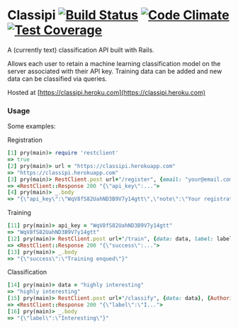 # Classipi [![Build Status](https://travis-ci.org/Coolnesss/classipi.svg?branch=master)](https://travis-ci.org/Coolnesss/classipi) [![Code Climate](https://codeclimate.com/github/Coolnesss/classipi/badges/gpa.svg)](https://codeclimate.com/github/Coolnesss/classipi) [![Test Coverage](https://codeclimate.com/github/Coolnesss/classipi/badges/coverage.svg)](https://codeclimate.com/github/Coolnesss/classipi/coverage)

A (currently text) classification API built with Rails.

Allows each user to retain a machine learning classification model on the server associated with their API key. Training data can be added and new data can be classified via queries.

Hosted at [https://classipi.heroku.com](https://classipi.heroku.com)

### Usage

Some examples:

Registration
```ruby
[1] pry(main)> require 'restclient'
=> true
[2] pry(main)> url = "https://classipi.herokuapp.com"
=> "https://classipi.herokuapp.com"
[3] pry(main)> RestClient.post url+"/register", {email: "your@email.com"}
=> <RestClient::Response 200 "{\"api_key\":...">
[4] pry(main)> _.body
=> "{\"api_key\":\"WqV8fS82UahND3B9V7y14gtt\",\"note\":\"Your registration is complete. Be sure to save the API key, you won't get it back later.\"}"

```
Training
```ruby
[11] pry(main)> api_key = "WqV8fS82UahND3B9V7y14gtt"
=> "WqV8fS82UahND3B9V7y14gtt"
[12] pry(main)> RestClient.post url+"/train", {data: data, label: label}, {Authorization: "Token token=#{api_key}"}
=> <RestClient::Response 200 "{\"success\":...">
[13] pry(main)> _.body
=> "{\"success\":\"Training enqued\"}"

```

Classification

```ruby
[14] pry(main)> data = "highly interesting"
=> "highly interesting"
[15] pry(main)> RestClient.post url+"/classify", {data: data}, {Authorization: "Token token=#{api_key}"}
=> <RestClient::Response 200 "{\"label\":\"I...">
[16] pry(main)> _.body
=> "{\"label\":\"Interesting\"}"

```
